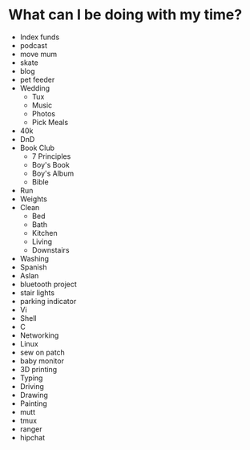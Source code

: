 # What can I be doing with my time?

- Index funds
- podcast
- move mum
- skate
- blog
- pet feeder
- Wedding
	- Tux
	- Music
	- Photos
	- Pick Meals
- 40k
- DnD
- Book Club
	- 7 Principles
	- Boy's Book
	- Boy's Album
	- Bible
- Run
- Weights
- Clean
	- Bed
	- Bath
	- Kitchen
	- Living
	- Downstairs
- Washing
- Spanish
- Aslan
- bluetooth project
- stair lights
- parking indicator
- Vi
- Shell
- C
- Networking
- Linux
- sew on patch
- baby monitor
- 3D printing
- Typing
- Driving
- Drawing 
- Painting
- mutt
- tmux
- ranger
- hipchat

